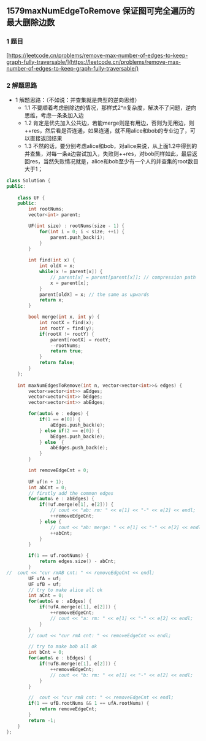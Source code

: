 ## 1579maxNumEdgeToRemove 保证图可完全遍历的最大删除边数

### 1 题目
[https://leetcode.cn/problems/remove-max-number-of-edges-to-keep-graph-fully-traversable/](https://leetcode.cn/problems/remove-max-number-of-edges-to-keep-graph-fully-traversable/)

### 2 解题思路
- 1 解题思路：（不如说：并查集就是典型的逆向思维）
  - 1.1 不要顺着考虑删除边的情况，那样式2^n复杂度，解决不了问题，逆向思维，考虑一条条加入边
  - 1.2 肯定是优先加入公共边，若能merge则是有用边，否则为无用边，则++res，然后看是否连通，如果连通，就不用alice和bob的专业边了，可以直接返回结果
  - 1.3 不然的话，要分别考虑alice和bob，对alice来说，从上面1.2中得到的并查集，对每一条a边尝试加入，失败则++res，对bob同样如此，最后返回res，当然失败情况就是，alice和bob至少有一个人的并查集的root数目大于1；

```cpp
class Solution {
public:
    
    class UF {
    public: 
        int rootNums;
        vector<int> parent;

        UF(int size) : rootNums(size - 1) {
            for(int i = 0; i < size; ++i) {
                parent.push_back(i);
            }
        }
        
        int find(int x) {
            int oldX = x;
            while(x != parent[x]) {
                // parent[x] = parent[parent[x]]; // compression path
                x = parent[x];
            }
            parent[oldX] = x; // the same as upwards
            return x;
        }

        bool merge(int x, int y) {
            int rootX = find(x);
            int rootY = find(y);
            if(rootX != rootY) {
                parent[rootX] = rootY;
                --rootNums;
                return true;
            }
            return false;
        }
    };
    
    int maxNumEdgesToRemove(int n, vector<vector<int>>& edges) {
        vector<vector<int>> aEdges;
        vector<vector<int>> bEdges;
        vector<vector<int>> abEdges;

        for(auto& e : edges) {
            if(1 == e[0]) {
                aEdges.push_back(e);
            } else if(2 == e[0]) {
                bEdges.push_back(e);
            } else  {
                abEdges.push_back(e);
            }
        }

        int removeEdgeCnt = 0;
        
        UF uf(n + 1);
        int abCnt = 0;
        // firstly add the common edges
        for(auto& e : abEdges) {
            if(!uf.merge(e[1], e[2])) {
                // cout << "ab: rm: " << e[1] << "-" << e[2] << endl;  
                ++removeEdgeCnt;
            } else {
                // cout << "ab: merge: " << e[1] << "-" << e[2] << endl;  
                ++abCnt;
            }
        }

        if(1 == uf.rootNums) {
            return edges.size() - abCnt;
        }
//  cout << "cur rmAB cnt: " << removeEdgeCnt << endl;
        UF ufA = uf;
        UF ufB = uf;
        // try to make alice all ok
        int aCnt = 0;
        for(auto& e : aEdges) {
            if(!ufA.merge(e[1], e[2])) {
                ++removeEdgeCnt;
                // cout << "a: rm: " << e[1] << "-" << e[2] << endl;  
            } 
        }
        // cout << "cur rmA cnt: " << removeEdgeCnt << endl;

        // try to make bob all ok
        int bCnt = 0;
        for(auto& e : bEdges) {
            if(!ufB.merge(e[1], e[2])) {
                ++removeEdgeCnt;
                // cout << "b: rm: " << e[1] << "-" << e[2] << endl;  
            }
        }

        //  cout << "cur rmB cnt: " << removeEdgeCnt << endl;
        if(1 == ufB.rootNums && 1 == ufA.rootNums) {
            return removeEdgeCnt;
        }
        return -1;
    }
};
```